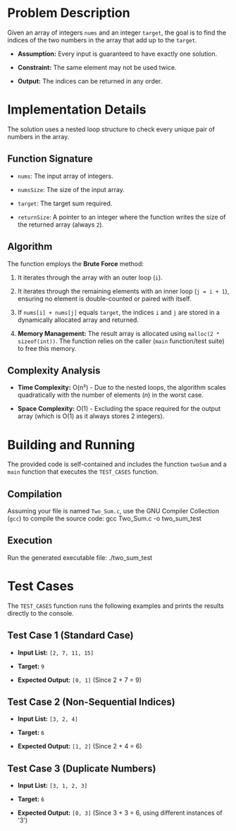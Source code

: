 # Problem Description

Given an array of integers `nums` and an integer `target`, the goal is to find the indices of the two numbers in the array that add up to the `target`.

* **Assumption:** Every input is guaranteed to have exactly one solution.

* **Constraint:** The same element may not be used twice.

* **Output:** The indices can be returned in any order.

# Implementation Details

The solution uses a nested loop structure to check every unique pair of numbers in the array.

## Function Signature
* `nums`: The input array of integers.

* `numsSize`: The size of the input array.

* `target`: The target sum required.

* `returnSize`: A pointer to an integer where the function writes the size of the returned array (always `2`).

## Algorithm

The function employs the **Brute Force** method:

1. It iterates through the array with an outer loop (`i`).

2. It iterates through the remaining elements with an inner loop (`j = i + 1`), ensuring no element is double-counted or paired with itself.

3. If `nums[i] + nums[j]` equals `target`, the indices `i` and `j` are stored in a dynamically allocated array and returned.

4. **Memory Management:** The result array is allocated using `malloc(2 * sizeof(int))`. The function relies on the caller (`main` function/test suite) to free this memory.

## Complexity Analysis

* **Time Complexity:** O(n²) - Due to the nested loops, the algorithm scales quadratically with the number of elements ($n$) in the worst case.

* **Space Complexity:** O(1) - Excluding the space required for the output array (which is O(1) as it always stores 2 integers).

# Building and Running

The provided code is self-contained and includes the function `twoSum` and a `main` function that executes the `TEST_CASES` function.

## Compilation

Assuming your file is named `Two_Sum.c`, use the GNU Compiler Collection (`gcc`) to compile the source code: gcc Two_Sum.c -o two_sum_test

## Execution

Run the generated executable file: ./two_sum_test

# Test Cases

The `TEST_CASES` function runs the following examples and prints the results directly to the console.

## Test Case 1 (Standard Case)

* **Input List:** `[2, 7, 11, 15]`

* **Target:** `9`

* **Expected Output:** `[0, 1]` (Since 2 + 7 = 9)

## Test Case 2 (Non-Sequential Indices)

* **Input List:** `[3, 2, 4]`

* **Target:** `6`

* **Expected Output:** `[1, 2]` (Since 2 + 4 = 6)

## Test Case 3 (Duplicate Numbers)

* **Input List:** `[3, 1, 2, 3]`

* **Target:** `6`

* **Expected Output:** `[0, 3]` (Since 3 + 3 = 6, using different instances of '3')